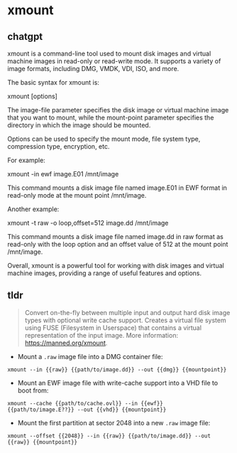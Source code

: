 # xmount 
## chatgpt 
xmount is a command-line tool used to mount disk images and virtual machine images in read-only or read-write mode. It supports a variety of image formats, including DMG, VMDK, VDI, ISO, and more.

The basic syntax for xmount is:

xmount [options] <image-file> <mount-point>

The image-file parameter specifies the disk image or virtual machine image that you want to mount, while the mount-point parameter specifies the directory in which the image should be mounted.

Options can be used to specify the mount mode, file system type, compression type, encryption, etc.

For example:

xmount -in ewf image.E01 /mnt/image

This command mounts a disk image file named image.E01 in EWF format in read-only mode at the mount point /mnt/image.

Another example:

xmount -t raw -o loop,offset=512 image.dd /mnt/image

This command mounts a disk image file named image.dd in raw format as read-only with the loop option and an offset value of 512 at the mount point /mnt/image.

Overall, xmount is a powerful tool for working with disk images and virtual machine images, providing a range of useful features and options. 

## tldr 
 
> Convert on-the-fly between multiple input and output hard disk image types with optional write cache support.
> Creates a virtual file system using FUSE (Filesystem in Userspace) that contains a virtual representation of the input image.
> More information: <https://manned.org/xmount>.

- Mount a `.raw` image file into a DMG container file:

`xmount --in {{raw}} {{path/to/image.dd}} --out {{dmg}} {{mountpoint}}`

- Mount an EWF image file with write-cache support into a VHD file to boot from:

`xmount --cache {{path/to/cache.ovl}} --in {{ewf}} {{path/to/image.E??}} --out {{vhd}} {{mountpoint}}`

- Mount the first partition at sector 2048 into a new `.raw` image file:

`xmount --offset {{2048}} --in {{raw}} {{path/to/image.dd}} --out {{raw}} {{mountpoint}}`
